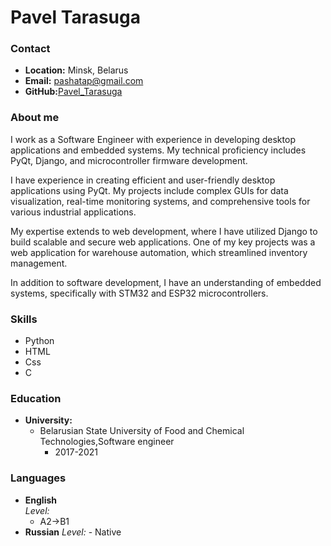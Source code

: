 # Pavel Tarasuga

### Contact
* __Location:__ Minsk, Belarus
* __Email:__ pashatap@gmail.com
* __GitHub:__[Pavel_Tarasuga](https://github.com/pashatap)

### About me
I work as a Software Engineer with experience in developing desktop applications and embedded systems. My technical proficiency includes PyQt, Django, and microcontroller firmware development.

I have experience in creating efficient and user-friendly desktop applications using PyQt. My projects include complex GUIs for data visualization, real-time monitoring systems, and comprehensive tools for various industrial applications.

My expertise extends to web development, where I have utilized Django to build scalable and secure web applications. One of my key projects was a web application for warehouse automation, which streamlined inventory management.

In addition to software development, I have an understanding of embedded systems, specifically with STM32 and ESP32 microcontrollers.

### Skills
* Python
* HTML
* Css
* C


### Education
* __University:__ 
    + Belarusian State University of Food and Chemical Technologies,Software engineer
        - 2017-2021 


### Languages

* __English__  
    _Level:_
     - A2->B1
* __Russian__
    _Level:_
       - Native

